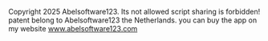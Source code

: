 Copyright 2025 Abelsoftware123. 
Its not allowed script sharing is forbidden! 
patent belong to Abelsoftware123 the Netherlands. 
you can buy the app on my website www.abelsoftware123.com
